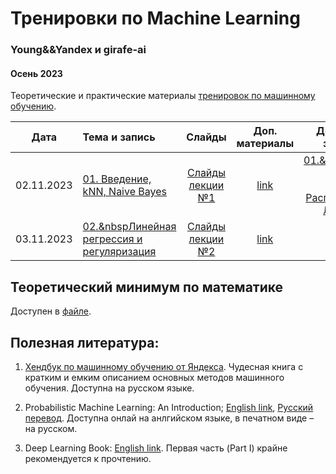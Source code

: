 # Тренировки по Machine Learning
### Young&&Yandex и girafe-ai
#### Осень 2023

Теоретические и практические материалы [тренировок по машинному обучению](https://yandex.ru/yaintern/training/ml-training).


| Дата | Тема и запись | Слайды | Доп. материалы | Домашнее задание | Тест для самопроверки |
|:------:|:-----------------------|:----------------------------:|:------------:|:-----------------------:|:----------------------:|
| 02.11.2023 | [01. Введение, kNN, Naive Bayes](https://www.youtube.com/live/k3UJOG-DKHE) | [Слайды лекции №1](./step01_intro/lecture01_intro_knn_naive_bayes.pdf)| [link](./step01_intro/README.md) | [01.&nbspЗадача на kNN](./homeworks/assignment01_knn/)<br>[2. Распределение Лапласа](./homeworks/assignment02_laplace/) | |
| 03.11.2023 | [02.&nbspЛинейная регрессия и регуляризация](https://www.youtube.com/watch?v=5qLVUO0q644) | [Слайды лекции №2](./step02_linear_regression/lect002_linear_regression.pdf)| [link](./step02_linear_regression/README.md) | | |



## Теоретический минимум по математике

Доступен в [файле](./prerequisites.md).

  

## Полезная литература:

1. [Хендбук по машинному обучению от Яндекса](https://academy.yandex.ru/dataschool/book). Чудесная книга с кратким и емким описанием основных методов машинного обучения. Доступна на русском языке.

2. Probabilistic Machine Learning: An Introduction; [English link](https://probml.github.io/pml-book/book1.html), [Русский перевод](https://dmkpress.com/catalog/computer/data/978-5-93700-119-1/). Доступна онлай на анлгийском языке, в печатном виде – на русском.

3. Deep Learning Book: [English link](https://www.deeplearningbook.org/). Первая часть (Part I) крайне рекомендуется к прочтению.